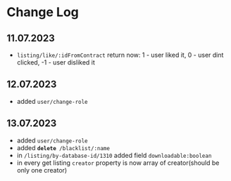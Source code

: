 # Change Log

## 11.07.2023
- `listing/like/:idFromContract` return now: 1 - user liked it, 0 - user dint clicked, -1 - user disliked it

## 12.07.2023
- added `user/change-role` 

## 13.07.2023
- added `user/change-role`
- added **`delete`**` /blacklist/:name`
- in `/listing/by-database-id/1310` added field `downloadable:boolean`
- in every get listing `creator` property is now array of creator(should be only one creator) 